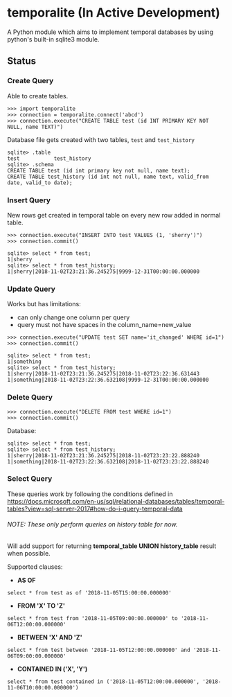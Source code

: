 # temporalite (In Active Development)
A Python module which aims to implement temporal databases by using python's built-in sqlite3 module.


## Status

### Create Query

Able to create tables.

```
>>> import temporalite
>>> connection = temporalite.connect('abcd')
>>> connection.execute("CREATE TABLE test (id INT PRIMARY KEY NOT NULL, name TEXT)")
```

Database file gets created with two tables, `test` and `test_history`

```
sqlite> .table
test           test_history
sqlite> .schema
CREATE TABLE test (id int primary key not null, name text);
CREATE TABLE test_history (id int not null, name text, valid_from date, valid_to date);
```

### Insert Query

New rows get created in temporal table on every new row added in normal table.

```
>>> connection.execute("INSERT INTO test VALUES (1, 'sherry')")
>>> connection.commit()
```

```
sqlite> select * from test;
1|sherry
sqlite> select * from test_history;
1|sherry|2018-11-02T23:21:36.245275|9999-12-31T00:00:00.000000
```

### Update Query

Works but has limitations:

- can only change one column per query
- query must not have spaces in the column_name=new_value

```
>>> connection.execute("UPDATE test SET name='it_changed' WHERE id=1")
>>> connection.commit()
```

```
sqlite> select * from test;
1|something
sqlite> select * from test_history;
1|sherry|2018-11-02T23:21:36.245275|2018-11-02T23:22:36.631443
1|something|2018-11-02T23:22:36.632108|9999-12-31T00:00:00.000000
```

### Delete Query

```
>>> connection.execute("DELETE FROM test WHERE id=1")
>>> connection.commit()
```

Database:

```
sqlite> select * from test;
sqlite> select * from test_history;
1|sherry|2018-11-02T23:21:36.245275|2018-11-02T23:23:22.888240
1|something|2018-11-02T23:22:36.632108|2018-11-02T23:23:22.888240
```

### Select Query

These queries work by following the conditions defined in https://docs.microsoft.com/en-us/sql/relational-databases/tables/temporal-tables?view=sql-server-2017#how-do-i-query-temporal-data

###### NOTE: These only perform queries on history table for now.

Will add support for returning **temporal_table UNION history_table** result when possible.

Supported clauses:

- **AS OF**

```
select * from test as of '2018-11-05T15:00:00.000000'
```

- **FROM 'X' TO 'Z'**

```
select * from test from '2018-11-05T09:00:00.000000' to '2018-11-06T12:00:00.000000'
```

- **BETWEEN 'X' AND 'Z'**

```
select * from test between '2018-11-05T12:00:00.000000' and '2018-11-06T09:00:00.000000'
```

- **CONTAINED IN ('X', 'Y')**

```
select * from test contained in ('2018-11-05T12:00:00.000000', '2018-11-06T10:00:00.000000')
```
